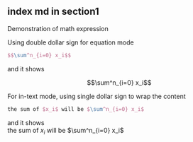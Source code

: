 ## index md in section1

Demonstration of math expression

Using double dollar sign for equation mode  

```latex
$$\sum^n_{i=0} x_i$$
```

and it shows  

$$\sum^n_{i=0} x_i$$

For in-text mode, using single dollar sign to wrap the content  

```latex
the sum of $x_i$ will be $\sum^n_{i=0} x_i$
```

and it shows    
the sum of $x_i$ will be $\sum^n_{i=0} x_i$
